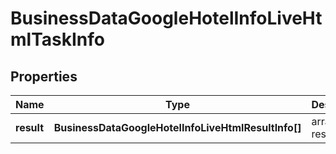 # BusinessDataGoogleHotelInfoLiveHtmlTaskInfo

## Properties

| Name | Type | Description | Notes |
|------------ | ------------- | ------------- | -------------|
**result** | **BusinessDataGoogleHotelInfoLiveHtmlResultInfo[]** | array of results |[optional]|